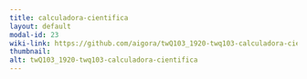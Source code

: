```yaml
---
title: calculadora-cientifica
layout: default
modal-id: 23
wiki-link: https://github.com/aigora/twQ103_1920-twq103-calculadora-cientifica/wiki
thumbnail: 
alt: twQ103_1920-twq103-calculadora-cientifica
---
```

